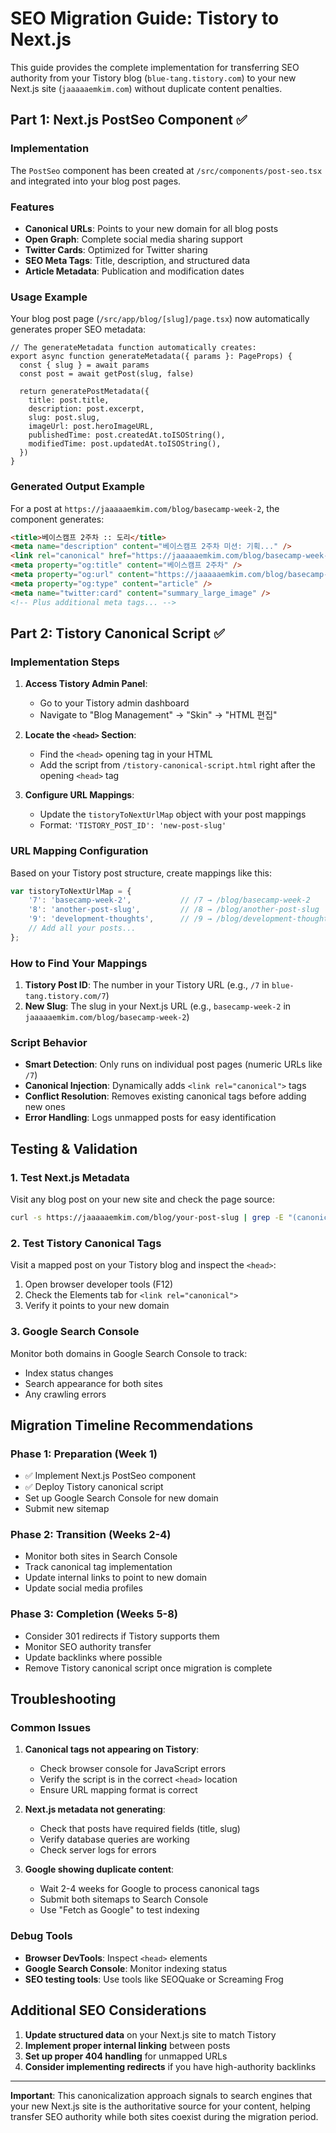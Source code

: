 # SEO Migration Guide: Tistory to Next.js

This guide provides the complete implementation for transferring SEO authority from your Tistory blog (`blue-tang.tistory.com`) to your new Next.js site (`jaaaaaemkim.com`) without duplicate content penalties.

## Part 1: Next.js PostSeo Component ✅

### Implementation

The `PostSeo` component has been created at `/src/components/post-seo.tsx` and integrated into your blog post pages.

### Features

- **Canonical URLs**: Points to your new domain for all blog posts
- **Open Graph**: Complete social media sharing support
- **Twitter Cards**: Optimized for Twitter sharing
- **SEO Meta Tags**: Title, description, and structured data
- **Article Metadata**: Publication and modification dates

### Usage Example

Your blog post page (`/src/app/blog/[slug]/page.tsx`) now automatically generates proper SEO metadata:

```tsx
// The generateMetadata function automatically creates:
export async function generateMetadata({ params }: PageProps) {
  const { slug } = await params
  const post = await getPost(slug, false)

  return generatePostMetadata({
    title: post.title,
    description: post.excerpt,
    slug: post.slug,
    imageUrl: post.heroImageURL,
    publishedTime: post.createdAt.toISOString(),
    modifiedTime: post.updatedAt.toISOString(),
  })
}
```

### Generated Output Example

For a post at `https://jaaaaaemkim.com/blog/basecamp-week-2`, the component generates:

```html
<title>베이스캠프 2주차 :: 도리</title>
<meta name="description" content="베이스캠프 2주차 미션: 기획..." />
<link rel="canonical" href="https://jaaaaaemkim.com/blog/basecamp-week-2" />
<meta property="og:title" content="베이스캠프 2주차" />
<meta property="og:url" content="https://jaaaaaemkim.com/blog/basecamp-week-2" />
<meta property="og:type" content="article" />
<meta name="twitter:card" content="summary_large_image" />
<!-- Plus additional meta tags... -->
```

## Part 2: Tistory Canonical Script ✅

### Implementation Steps

1. **Access Tistory Admin Panel**:
   - Go to your Tistory admin dashboard
   - Navigate to "Blog Management" → "Skin" → "HTML 편집"

2. **Locate the `<head>` Section**:
   - Find the `<head>` opening tag in your HTML
   - Add the script from `/tistory-canonical-script.html` right after the opening `<head>` tag

3. **Configure URL Mappings**:
   - Update the `tistoryToNextUrlMap` object with your post mappings
   - Format: `'TISTORY_POST_ID': 'new-post-slug'`

### URL Mapping Configuration

Based on your Tistory post structure, create mappings like this:

```javascript
var tistoryToNextUrlMap = {
    '7': 'basecamp-week-2',           // /7 → /blog/basecamp-week-2
    '8': 'another-post-slug',         // /8 → /blog/another-post-slug
    '9': 'development-thoughts',      // /9 → /blog/development-thoughts
    // Add all your posts...
};
```

### How to Find Your Mappings

1. **Tistory Post ID**: The number in your Tistory URL (e.g., `/7` in `blue-tang.tistory.com/7`)
2. **New Slug**: The slug in your Next.js URL (e.g., `basecamp-week-2` in `jaaaaaemkim.com/blog/basecamp-week-2`)

### Script Behavior

- **Smart Detection**: Only runs on individual post pages (numeric URLs like `/7`)
- **Canonical Injection**: Dynamically adds `<link rel="canonical">` tags
- **Conflict Resolution**: Removes existing canonical tags before adding new ones
- **Error Handling**: Logs unmapped posts for easy identification

## Testing & Validation

### 1. Test Next.js Metadata

Visit any blog post on your new site and check the page source:

```bash
curl -s https://jaaaaaemkim.com/blog/your-post-slug | grep -E "(canonical|og:|twitter:)"
```

### 2. Test Tistory Canonical Tags

Visit a mapped post on your Tistory blog and inspect the `<head>`:

1. Open browser developer tools (F12)
2. Check the Elements tab for `<link rel="canonical">`
3. Verify it points to your new domain

### 3. Google Search Console

Monitor both domains in Google Search Console to track:
- Index status changes
- Search appearance for both sites
- Any crawling errors

## Migration Timeline Recommendations

### Phase 1: Preparation (Week 1)
- ✅ Implement Next.js PostSeo component
- ✅ Deploy Tistory canonical script
- Set up Google Search Console for new domain
- Submit new sitemap

### Phase 2: Transition (Weeks 2-4)
- Monitor both sites in Search Console
- Track canonical tag implementation
- Update internal links to point to new domain
- Update social media profiles

### Phase 3: Completion (Weeks 5-8)
- Consider 301 redirects if Tistory supports them
- Monitor SEO authority transfer
- Update backlinks where possible
- Remove Tistory canonical script once migration is complete

## Troubleshooting

### Common Issues

1. **Canonical tags not appearing on Tistory**:
   - Check browser console for JavaScript errors
   - Verify the script is in the correct `<head>` location
   - Ensure URL mapping format is correct

2. **Next.js metadata not generating**:
   - Check that posts have required fields (title, slug)
   - Verify database queries are working
   - Check server logs for errors

3. **Google showing duplicate content**:
   - Wait 2-4 weeks for Google to process canonical tags
   - Submit both sitemaps to Search Console
   - Use "Fetch as Google" to test indexing

### Debug Tools

- **Browser DevTools**: Inspect `<head>` elements
- **Google Search Console**: Monitor indexing status
- **SEO testing tools**: Use tools like SEOQuake or Screaming Frog

## Additional SEO Considerations

1. **Update structured data** on your Next.js site to match Tistory
2. **Implement proper internal linking** between posts
3. **Set up proper 404 handling** for unmapped URLs
4. **Consider implementing redirects** if you have high-authority backlinks

---

**Important**: This canonicalization approach signals to search engines that your new Next.js site is the authoritative source for your content, helping transfer SEO authority while both sites coexist during the migration period.